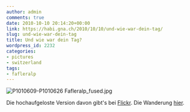 ```yaml
---
author: admin
comments: true
date: 2010-10-10 20:14:20+00:00
link: https://habi.gna.ch/2010/10/10/und-wie-war-dein-tag/
slug: und-wie-war-dein-tag
title: Und wie war dein Tag?
wordpress_id: 2232
categories:
- pictures
- switzerland
tags:
- fafleralp
---
```


![P1010609-P1010626 Fafleralp_fused.jpg](https://habi.gna.ch/wp-content/uploads/2010/10/P1010609-P1010626-Fafleralp_fused.jpg)




Die hochaufgeloste Version davon gibt's bei [Flickr](http://www.flickr.com/photos/habi/5068497939/lightbox/). Die Wanderung [hier](https://habi.gna.ch/u/60).



